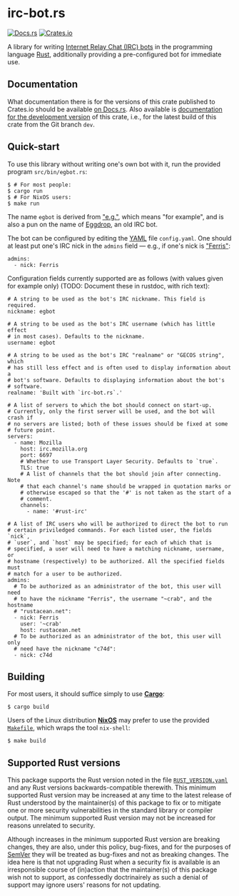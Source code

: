 irc-bot.rs
===

[![Docs.rs][b-docs]][docs]
[![Crates.io][b-crate]][crate]

A library for writing [Internet Relay Chat (IRC) bots] in the programming
language [Rust], additionally providing a pre-configured bot for immediate
use.

[Internet Relay Chat (IRC) bots]: <https://en.wikipedia.org/wiki/IRC_bot>
[Rust]: <https://www.rust-lang.org>
[b-crate]: <https://img.shields.io/crates/v/irc-bot.svg>
[b-docs]: <https://docs.rs/irc-bot/badge.svg>
[crate]: <https://crates.io/crates/irc-bot>
[docs]: <https://docs.rs/irc-bot>


Documentation
---

What documentation there is for the versions of this crate published to
Crates.io should be available [on Docs.rs][docs]. Also available is
[documentation for the development version][docs-dev] of this crate, i.e., for
the latest build of this crate from the Git branch `dev`.

[docs-dev]: <https://c74d.gitlab.io/irc-bot.rs/dev/doc/irc_bot/>


Quick-start
---

To use this library without writing one's own bot with it, run the provided
program `src/bin/egbot.rs`:

    $ # For most people:
    $ cargo run
    $ # For NixOS users:
    $ make run

The name `egbot` is derived from ["e.g."], which means "for example", and is
also a pun on the name of [Eggdrop], an old IRC bot.

["e.g."]: <https://en.wiktionary.org/wiki/e.g.>
[Eggdrop]: <https://en.wikipedia.org/wiki/Eggdrop>

The bot can be configured by editing the [YAML] file `config.yaml`. One should
at least put one's IRC nick in the `admins` field — e.g., if one's nick is
["Ferris"]:

    admins:
      - nick: Ferris

Configuration fields currently supported are as follows (with values given for
example only) (TODO: Document these in rustdoc, with rich text):

    # A string to be used as the bot's IRC nickname. This field is required.
    nickname: egbot

    # A string to be used as the bot's IRC username (which has little effect
    # in most cases). Defaults to the nickname.
    username: egbot

    # A string to be used as the bot's IRC "realname" or "GECOS string", which
    # has still less effect and is often used to display information about a
    # bot's software. Defaults to displaying information about the bot's
    # software.
    realname: 'Built with `irc-bot.rs`.'

    # A list of servers to which the bot should connect on start-up.
    # Currently, only the first server will be used, and the bot will crash if
    # no servers are listed; both of these issues should be fixed at some
    # future point.
    servers:
      - name: Mozilla
        host: irc.mozilla.org
        port: 6697
        # Whether to use Transport Layer Security. Defaults to `true`.
        TLS: true
        # A list of channels that the bot should join after connecting. Note
        # that each channel's name should be wrapped in quotation marks or
        # otherwise escaped so that the '#' is not taken as the start of a
        # comment.
        channels:
          - name: '#rust-irc'

    # A list of IRC users who will be authorized to direct the bot to run
    # certain priviledged commands. For each listed user, the fields `nick`,
    # `user`, and `host` may be specified; for each of which that is
    # specified, a user will need to have a matching nickname, username, or
    # hostname (respectively) to be authorized. All the specified fields must
    # match for a user to be authorized.
    admins:
      # To be authorized as an administrator of the bot, this user will need
      # to have the nickname "Ferris", the username "~crab", and the hostname
      # "rustacean.net":
      - nick: Ferris
        user: '~crab'
        host: rustacean.net
      # To be authorized as an administrator of the bot, this user will only
      # need have the nickname "c74d":
      - nick: c74d

[YAML]: <https://en.wikipedia.org/wiki/YAML>
["Ferris"]: <http://www.rustacean.net>


Building
---

For most users, it should suffice simply to use **[Cargo]**:

    $ cargo build

[Cargo]: <http://doc.crates.io>

Users of the Linux distribution **[NixOS]** may prefer to use the provided
[`Makefile`], which wraps the tool `nix-shell`:

    $ make build

[NixOS]: <https://nixos.org>
[`Makefile`]: <https://github.com/8573/irc-bot.rs/blob/master/Makefile>


Supported Rust versions
---

This package supports the Rust version noted in the file [`RUST_VERSION.yaml`]
and any Rust versions backwards-compatible therewith. This minimum supported
Rust version may be increased at any time to the latest release of Rust
understood by the maintainer(s) of this package to fix or to mitigate one or
more security vulnerabilities in the standard library or compiler output. The
minimum supported Rust version may not be increased for reasons unrelated to
security.

Although increases in the minimum supported Rust version are breaking changes,
they are also, under this policy, bug-fixes, and for the purposes of [SemVer]
they will be treated as bug-fixes and not as breaking changes. The idea here
is that not upgrading Rust when a security fix is available is an
irresponsible course of (in)action that the maintainer(s) of this package wish
not to support, as confessedly doctrinairely as such a denial of support may
ignore users' reasons for not updating.

[SemVer]: <https://semver.org>
[`RUST_VERSION.yaml`]: <https://github.com/8573/irc-bot.rs/blob/master/RUST_VERSION.yaml>
